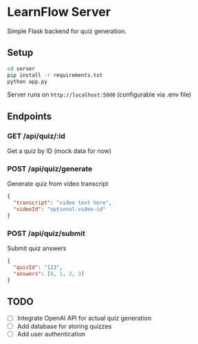 # LearnFlow Server

Simple Flask backend for quiz generation.

## Setup

```bash
cd server
pip install -r requirements.txt
python app.py
```

Server runs on `http://localhost:5000` (configurable via .env file)

## Endpoints

### GET /api/quiz/:id
Get a quiz by ID (mock data for now)

### POST /api/quiz/generate
Generate quiz from video transcript
```json
{
  "transcript": "video text here",
  "videoId": "optional-video-id"
}
```

### POST /api/quiz/submit
Submit quiz answers
```json
{
  "quizId": "123",
  "answers": [0, 1, 2, 3]
}
```

## TODO
- [ ] Integrate OpenAI API for actual quiz generation
- [ ] Add database for storing quizzes
- [ ] Add user authentication
